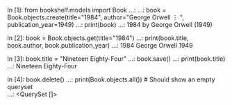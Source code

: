 In [1]: from bookshelf.models import Book
   ...:
   ...: book = Book.objects.create(title="1984", author="George Orwell 
      ⋮ ", publication_year=1949)
   ...: print(book)
   ...:
1984 by George Orwell (1949)



In [2]: book = Book.objects.get(title="1984")
   ...: print(book.title, book.author, book.publication_year)
   ...:
1984 George Orwell 1949



In [3]: book.title = "Nineteen Eighty-Four"
   ...: book.save()
   ...: print(book.title)
   ...:
Nineteen Eighty-Four



In [4]: book.delete()
   ...: print(Book.objects.all())  # Should show an empty queryset     
   ...:
<QuerySet []>